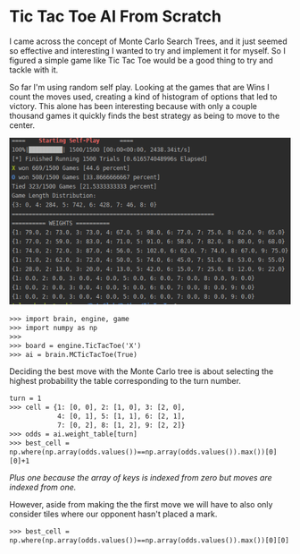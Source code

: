 # Tic Tac Toe AI From Scratch
I came across the concept of Monte Carlo Search Trees, and it just seemed so effective
and interesting I wanted to try and implement it for myself. So I figured a simple game
like Tic Tac Toe would be a good thing to try and tackle with it. 

So far I'm using random self play. Looking at the games that are Wins I count the moves 
used, creating a kind of histogram of options that led to victory. This alone has been
interesting because with only a couple thousand games it quickly finds the best strategy
as being to move to the center. 

![raw_counts](https://raw.githubusercontent.com/scott-robbins/ByteClub/master/Python/TicTacToe/self-play.png)

```
>>> import brain, engine, game
>>> import numpy as np
>>>
>>> board = engine.TicTacToe('X')
>>> ai = brain.MCTicTacToe(True)
```

Deciding the best move with the Monte Carlo tree is about selecting the highest probability
the table corresponding to the turn number.

```
turn = 1
>>> cell = {1: [0, 0], 2: [1, 0], 3: [2, 0],
            4: [0, 1], 5: [1, 1], 6: [2, 1],
            7: [0, 2], 8: [1, 2], 9: [2, 2]}
>>> odds = ai.weight_table[turn]
>>> best_cell = np.where(np.array(odds.values())==np.array(odds.values()).max())[0][0]+1
```
*Plus one because the array of keys is indexed from zero but moves are indexed from one.* 

However, aside from making the the first move we will have to also only consider tiles where
our opponent hasn't placed a mark.

```
>>> best_cell = np.where(np.array(odds.values())==np.array(odds.values()).max())[0][0]

```